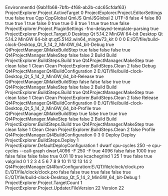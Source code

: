 <?xml version="1.0" encoding="UTF-8"?>
<!DOCTYPE QtCreatorProject>
<!-- Written by QtCreator 4.11.1, 2021-06-26T14:42:35. -->
<qtcreator>
 <data>
  <variable>EnvironmentId</variable>
  <value type="QByteArray">{9ab11b68-7bfb-4f68-ab2b-cdc65cfdaf63}</value>
 </data>
 <data>
  <variable>ProjectExplorer.Project.ActiveTarget</variable>
  <value type="int">0</value>
 </data>
 <data>
  <variable>ProjectExplorer.Project.EditorSettings</variable>
  <valuemap type="QVariantMap">
   <value type="bool" key="EditorConfiguration.AutoIndent">true</value>
   <value type="bool" key="EditorConfiguration.AutoSpacesForTabs">false</value>
   <value type="bool" key="EditorConfiguration.CamelCaseNavigation">true</value>
   <valuemap type="QVariantMap" key="EditorConfiguration.CodeStyle.0">
    <value type="QString" key="language">Cpp</value>
    <valuemap type="QVariantMap" key="value">
     <value type="QByteArray" key="CurrentPreferences">CppGlobal</value>
    </valuemap>
   </valuemap>
   <valuemap type="QVariantMap" key="EditorConfiguration.CodeStyle.1">
    <value type="QString" key="language">QmlJS</value>
    <valuemap type="QVariantMap" key="value">
     <value type="QByteArray" key="CurrentPreferences">QmlJSGlobal</value>
    </valuemap>
   </valuemap>
   <value type="int" key="EditorConfiguration.CodeStyle.Count">2</value>
   <value type="QByteArray" key="EditorConfiguration.Codec">UTF-8</value>
   <value type="bool" key="EditorConfiguration.ConstrainTooltips">false</value>
   <value type="int" key="EditorConfiguration.IndentSize">4</value>
   <value type="bool" key="EditorConfiguration.KeyboardTooltips">false</value>
   <value type="int" key="EditorConfiguration.MarginColumn">80</value>
   <value type="bool" key="EditorConfiguration.MouseHiding">true</value>
   <value type="bool" key="EditorConfiguration.MouseNavigation">true</value>
   <value type="int" key="EditorConfiguration.PaddingMode">1</value>
   <value type="bool" key="EditorConfiguration.ScrollWheelZooming">true</value>
   <value type="bool" key="EditorConfiguration.ShowMargin">false</value>
   <value type="int" key="EditorConfiguration.SmartBackspaceBehavior">0</value>
   <value type="bool" key="EditorConfiguration.SmartSelectionChanging">true</value>
   <value type="bool" key="EditorConfiguration.SpacesForTabs">true</value>
   <value type="int" key="EditorConfiguration.TabKeyBehavior">0</value>
   <value type="int" key="EditorConfiguration.TabSize">8</value>
   <value type="bool" key="EditorConfiguration.UseGlobal">true</value>
   <value type="int" key="EditorConfiguration.Utf8BomBehavior">1</value>
   <value type="bool" key="EditorConfiguration.addFinalNewLine">true</value>
   <value type="bool" key="EditorConfiguration.cleanIndentation">true</value>
   <value type="bool" key="EditorConfiguration.cleanWhitespace">true</value>
   <value type="bool" key="EditorConfiguration.inEntireDocument">false</value>
  </valuemap>
 </data>
 <data>
  <variable>ProjectExplorer.Project.PluginSettings</variable>
  <valuemap type="QVariantMap">
   <valuelist type="QVariantList" key="ClangCodeModel.CustomCommandLineKey">
    <value type="QString">-fno-delayed-template-parsing</value>
   </valuelist>
   <value type="bool" key="ClangCodeModel.UseGlobalConfig">true</value>
  </valuemap>
 </data>
 <data>
  <variable>ProjectExplorer.Project.Target.0</variable>
  <valuemap type="QVariantMap">
   <value type="QString" key="ProjectExplorer.ProjectConfiguration.DefaultDisplayName">Desktop Qt 5.14.2 MinGW 64-bit</value>
   <value type="QString" key="ProjectExplorer.ProjectConfiguration.DisplayName">Desktop Qt 5.14.2 MinGW 64-bit</value>
   <value type="QString" key="ProjectExplorer.ProjectConfiguration.Id">qt.qt5.5142.win64_mingw73_kit</value>
   <value type="int" key="ProjectExplorer.Target.ActiveBuildConfiguration">0</value>
   <value type="int" key="ProjectExplorer.Target.ActiveDeployConfiguration">0</value>
   <value type="int" key="ProjectExplorer.Target.ActiveRunConfiguration">0</value>
   <valuemap type="QVariantMap" key="ProjectExplorer.Target.BuildConfiguration.0">
    <value type="QString" key="ProjectExplorer.BuildConfiguration.BuildDirectory">E:/QT/file/build-clock-Desktop_Qt_5_14_2_MinGW_64_bit-Debug</value>
    <valuemap type="QVariantMap" key="ProjectExplorer.BuildConfiguration.BuildStepList.0">
     <valuemap type="QVariantMap" key="ProjectExplorer.BuildStepList.Step.0">
      <value type="bool" key="ProjectExplorer.BuildStep.Enabled">true</value>
      <value type="QString" key="ProjectExplorer.ProjectConfiguration.Id">QtProjectManager.QMakeBuildStep</value>
      <value type="bool" key="QtProjectManager.QMakeBuildStep.LinkQmlDebuggingLibrary">true</value>
      <value type="QString" key="QtProjectManager.QMakeBuildStep.QMakeArguments"></value>
      <value type="bool" key="QtProjectManager.QMakeBuildStep.QMakeForced">false</value>
      <value type="bool" key="QtProjectManager.QMakeBuildStep.SeparateDebugInfo">false</value>
      <value type="bool" key="QtProjectManager.QMakeBuildStep.UseQtQuickCompiler">false</value>
     </valuemap>
     <valuemap type="QVariantMap" key="ProjectExplorer.BuildStepList.Step.1">
      <value type="bool" key="ProjectExplorer.BuildStep.Enabled">true</value>
      <value type="QString" key="ProjectExplorer.ProjectConfiguration.Id">Qt4ProjectManager.MakeStep</value>
      <valuelist type="QVariantList" key="Qt4ProjectManager.MakeStep.BuildTargets"/>
      <value type="bool" key="Qt4ProjectManager.MakeStep.Clean">false</value>
      <value type="QString" key="Qt4ProjectManager.MakeStep.MakeArguments"></value>
      <value type="QString" key="Qt4ProjectManager.MakeStep.MakeCommand"></value>
      <value type="bool" key="Qt4ProjectManager.MakeStep.OverrideMakeflags">false</value>
     </valuemap>
     <value type="int" key="ProjectExplorer.BuildStepList.StepsCount">2</value>
     <value type="QString" key="ProjectExplorer.ProjectConfiguration.DefaultDisplayName">Build</value>
     <value type="QString" key="ProjectExplorer.ProjectConfiguration.DisplayName">Build</value>
     <value type="QString" key="ProjectExplorer.ProjectConfiguration.Id">ProjectExplorer.BuildSteps.Build</value>
    </valuemap>
    <valuemap type="QVariantMap" key="ProjectExplorer.BuildConfiguration.BuildStepList.1">
     <valuemap type="QVariantMap" key="ProjectExplorer.BuildStepList.Step.0">
      <value type="bool" key="ProjectExplorer.BuildStep.Enabled">true</value>
      <value type="QString" key="ProjectExplorer.ProjectConfiguration.Id">Qt4ProjectManager.MakeStep</value>
      <valuelist type="QVariantList" key="Qt4ProjectManager.MakeStep.BuildTargets"/>
      <value type="bool" key="Qt4ProjectManager.MakeStep.Clean">true</value>
      <value type="QString" key="Qt4ProjectManager.MakeStep.MakeArguments">clean</value>
      <value type="QString" key="Qt4ProjectManager.MakeStep.MakeCommand"></value>
      <value type="bool" key="Qt4ProjectManager.MakeStep.OverrideMakeflags">false</value>
     </valuemap>
     <value type="int" key="ProjectExplorer.BuildStepList.StepsCount">1</value>
     <value type="QString" key="ProjectExplorer.ProjectConfiguration.DefaultDisplayName">Clean</value>
     <value type="QString" key="ProjectExplorer.ProjectConfiguration.DisplayName">Clean</value>
     <value type="QString" key="ProjectExplorer.ProjectConfiguration.Id">ProjectExplorer.BuildSteps.Clean</value>
    </valuemap>
    <value type="int" key="ProjectExplorer.BuildConfiguration.BuildStepListCount">2</value>
    <value type="bool" key="ProjectExplorer.BuildConfiguration.ClearSystemEnvironment">false</value>
    <valuelist type="QVariantList" key="ProjectExplorer.BuildConfiguration.UserEnvironmentChanges"/>
    <value type="QString" key="ProjectExplorer.ProjectConfiguration.DisplayName">Debug</value>
    <value type="QString" key="ProjectExplorer.ProjectConfiguration.Id">Qt4ProjectManager.Qt4BuildConfiguration</value>
    <value type="int" key="Qt4ProjectManager.Qt4BuildConfiguration.BuildConfiguration">2</value>
   </valuemap>
   <valuemap type="QVariantMap" key="ProjectExplorer.Target.BuildConfiguration.1">
    <value type="QString" key="ProjectExplorer.BuildConfiguration.BuildDirectory">E:/QT/file/build-clock-Desktop_Qt_5_14_2_MinGW_64_bit-Release</value>
    <valuemap type="QVariantMap" key="ProjectExplorer.BuildConfiguration.BuildStepList.0">
     <valuemap type="QVariantMap" key="ProjectExplorer.BuildStepList.Step.0">
      <value type="bool" key="ProjectExplorer.BuildStep.Enabled">true</value>
      <value type="QString" key="ProjectExplorer.ProjectConfiguration.Id">QtProjectManager.QMakeBuildStep</value>
      <value type="bool" key="QtProjectManager.QMakeBuildStep.LinkQmlDebuggingLibrary">false</value>
      <value type="QString" key="QtProjectManager.QMakeBuildStep.QMakeArguments"></value>
      <value type="bool" key="QtProjectManager.QMakeBuildStep.QMakeForced">false</value>
      <value type="bool" key="QtProjectManager.QMakeBuildStep.SeparateDebugInfo">false</value>
      <value type="bool" key="QtProjectManager.QMakeBuildStep.UseQtQuickCompiler">true</value>
     </valuemap>
     <valuemap type="QVariantMap" key="ProjectExplorer.BuildStepList.Step.1">
      <value type="bool" key="ProjectExplorer.BuildStep.Enabled">true</value>
      <value type="QString" key="ProjectExplorer.ProjectConfiguration.Id">Qt4ProjectManager.MakeStep</value>
      <valuelist type="QVariantList" key="Qt4ProjectManager.MakeStep.BuildTargets"/>
      <value type="bool" key="Qt4ProjectManager.MakeStep.Clean">false</value>
      <value type="QString" key="Qt4ProjectManager.MakeStep.MakeArguments"></value>
      <value type="QString" key="Qt4ProjectManager.MakeStep.MakeCommand"></value>
      <value type="bool" key="Qt4ProjectManager.MakeStep.OverrideMakeflags">false</value>
     </valuemap>
     <value type="int" key="ProjectExplorer.BuildStepList.StepsCount">2</value>
     <value type="QString" key="ProjectExplorer.ProjectConfiguration.DefaultDisplayName">Build</value>
     <value type="QString" key="ProjectExplorer.ProjectConfiguration.DisplayName">Build</value>
     <value type="QString" key="ProjectExplorer.ProjectConfiguration.Id">ProjectExplorer.BuildSteps.Build</value>
    </valuemap>
    <valuemap type="QVariantMap" key="ProjectExplorer.BuildConfiguration.BuildStepList.1">
     <valuemap type="QVariantMap" key="ProjectExplorer.BuildStepList.Step.0">
      <value type="bool" key="ProjectExplorer.BuildStep.Enabled">true</value>
      <value type="QString" key="ProjectExplorer.ProjectConfiguration.Id">Qt4ProjectManager.MakeStep</value>
      <valuelist type="QVariantList" key="Qt4ProjectManager.MakeStep.BuildTargets"/>
      <value type="bool" key="Qt4ProjectManager.MakeStep.Clean">true</value>
      <value type="QString" key="Qt4ProjectManager.MakeStep.MakeArguments">clean</value>
      <value type="QString" key="Qt4ProjectManager.MakeStep.MakeCommand"></value>
      <value type="bool" key="Qt4ProjectManager.MakeStep.OverrideMakeflags">false</value>
     </valuemap>
     <value type="int" key="ProjectExplorer.BuildStepList.StepsCount">1</value>
     <value type="QString" key="ProjectExplorer.ProjectConfiguration.DefaultDisplayName">Clean</value>
     <value type="QString" key="ProjectExplorer.ProjectConfiguration.DisplayName">Clean</value>
     <value type="QString" key="ProjectExplorer.ProjectConfiguration.Id">ProjectExplorer.BuildSteps.Clean</value>
    </valuemap>
    <value type="int" key="ProjectExplorer.BuildConfiguration.BuildStepListCount">2</value>
    <value type="bool" key="ProjectExplorer.BuildConfiguration.ClearSystemEnvironment">false</value>
    <valuelist type="QVariantList" key="ProjectExplorer.BuildConfiguration.UserEnvironmentChanges"/>
    <value type="QString" key="ProjectExplorer.ProjectConfiguration.DisplayName">Release</value>
    <value type="QString" key="ProjectExplorer.ProjectConfiguration.Id">Qt4ProjectManager.Qt4BuildConfiguration</value>
    <value type="int" key="Qt4ProjectManager.Qt4BuildConfiguration.BuildConfiguration">0</value>
   </valuemap>
   <valuemap type="QVariantMap" key="ProjectExplorer.Target.BuildConfiguration.2">
    <value type="QString" key="ProjectExplorer.BuildConfiguration.BuildDirectory">E:/QT/file/build-clock-Desktop_Qt_5_14_2_MinGW_64_bit-Profile</value>
    <valuemap type="QVariantMap" key="ProjectExplorer.BuildConfiguration.BuildStepList.0">
     <valuemap type="QVariantMap" key="ProjectExplorer.BuildStepList.Step.0">
      <value type="bool" key="ProjectExplorer.BuildStep.Enabled">true</value>
      <value type="QString" key="ProjectExplorer.ProjectConfiguration.Id">QtProjectManager.QMakeBuildStep</value>
      <value type="bool" key="QtProjectManager.QMakeBuildStep.LinkQmlDebuggingLibrary">true</value>
      <value type="QString" key="QtProjectManager.QMakeBuildStep.QMakeArguments"></value>
      <value type="bool" key="QtProjectManager.QMakeBuildStep.QMakeForced">false</value>
      <value type="bool" key="QtProjectManager.QMakeBuildStep.SeparateDebugInfo">true</value>
      <value type="bool" key="QtProjectManager.QMakeBuildStep.UseQtQuickCompiler">true</value>
     </valuemap>
     <valuemap type="QVariantMap" key="ProjectExplorer.BuildStepList.Step.1">
      <value type="bool" key="ProjectExplorer.BuildStep.Enabled">true</value>
      <value type="QString" key="ProjectExplorer.ProjectConfiguration.Id">Qt4ProjectManager.MakeStep</value>
      <valuelist type="QVariantList" key="Qt4ProjectManager.MakeStep.BuildTargets"/>
      <value type="bool" key="Qt4ProjectManager.MakeStep.Clean">false</value>
      <value type="QString" key="Qt4ProjectManager.MakeStep.MakeArguments"></value>
      <value type="QString" key="Qt4ProjectManager.MakeStep.MakeCommand"></value>
      <value type="bool" key="Qt4ProjectManager.MakeStep.OverrideMakeflags">false</value>
     </valuemap>
     <value type="int" key="ProjectExplorer.BuildStepList.StepsCount">2</value>
     <value type="QString" key="ProjectExplorer.ProjectConfiguration.DefaultDisplayName">Build</value>
     <value type="QString" key="ProjectExplorer.ProjectConfiguration.DisplayName">Build</value>
     <value type="QString" key="ProjectExplorer.ProjectConfiguration.Id">ProjectExplorer.BuildSteps.Build</value>
    </valuemap>
    <valuemap type="QVariantMap" key="ProjectExplorer.BuildConfiguration.BuildStepList.1">
     <valuemap type="QVariantMap" key="ProjectExplorer.BuildStepList.Step.0">
      <value type="bool" key="ProjectExplorer.BuildStep.Enabled">true</value>
      <value type="QString" key="ProjectExplorer.ProjectConfiguration.Id">Qt4ProjectManager.MakeStep</value>
      <valuelist type="QVariantList" key="Qt4ProjectManager.MakeStep.BuildTargets"/>
      <value type="bool" key="Qt4ProjectManager.MakeStep.Clean">true</value>
      <value type="QString" key="Qt4ProjectManager.MakeStep.MakeArguments">clean</value>
      <value type="QString" key="Qt4ProjectManager.MakeStep.MakeCommand"></value>
      <value type="bool" key="Qt4ProjectManager.MakeStep.OverrideMakeflags">false</value>
     </valuemap>
     <value type="int" key="ProjectExplorer.BuildStepList.StepsCount">1</value>
     <value type="QString" key="ProjectExplorer.ProjectConfiguration.DefaultDisplayName">Clean</value>
     <value type="QString" key="ProjectExplorer.ProjectConfiguration.DisplayName">Clean</value>
     <value type="QString" key="ProjectExplorer.ProjectConfiguration.Id">ProjectExplorer.BuildSteps.Clean</value>
    </valuemap>
    <value type="int" key="ProjectExplorer.BuildConfiguration.BuildStepListCount">2</value>
    <value type="bool" key="ProjectExplorer.BuildConfiguration.ClearSystemEnvironment">false</value>
    <valuelist type="QVariantList" key="ProjectExplorer.BuildConfiguration.UserEnvironmentChanges"/>
    <value type="QString" key="ProjectExplorer.ProjectConfiguration.DisplayName">Profile</value>
    <value type="QString" key="ProjectExplorer.ProjectConfiguration.Id">Qt4ProjectManager.Qt4BuildConfiguration</value>
    <value type="int" key="Qt4ProjectManager.Qt4BuildConfiguration.BuildConfiguration">0</value>
   </valuemap>
   <value type="int" key="ProjectExplorer.Target.BuildConfigurationCount">3</value>
   <valuemap type="QVariantMap" key="ProjectExplorer.Target.DeployConfiguration.0">
    <valuemap type="QVariantMap" key="ProjectExplorer.BuildConfiguration.BuildStepList.0">
     <value type="int" key="ProjectExplorer.BuildStepList.StepsCount">0</value>
     <value type="QString" key="ProjectExplorer.ProjectConfiguration.DefaultDisplayName">Deploy</value>
     <value type="QString" key="ProjectExplorer.ProjectConfiguration.DisplayName">Deploy</value>
     <value type="QString" key="ProjectExplorer.ProjectConfiguration.Id">ProjectExplorer.BuildSteps.Deploy</value>
    </valuemap>
    <value type="int" key="ProjectExplorer.BuildConfiguration.BuildStepListCount">1</value>
    <value type="QString" key="ProjectExplorer.ProjectConfiguration.Id">ProjectExplorer.DefaultDeployConfiguration</value>
   </valuemap>
   <value type="int" key="ProjectExplorer.Target.DeployConfigurationCount">1</value>
   <valuemap type="QVariantMap" key="ProjectExplorer.Target.PluginSettings"/>
   <valuemap type="QVariantMap" key="ProjectExplorer.Target.RunConfiguration.0">
    <value type="QString" key="Analyzer.Perf.CallgraphMode">dwarf</value>
    <valuelist type="QVariantList" key="Analyzer.Perf.Events">
     <value type="QString">cpu-cycles</value>
    </valuelist>
    <valuelist type="QVariantList" key="Analyzer.Perf.ExtraArguments"/>
    <value type="int" key="Analyzer.Perf.Frequency">250</value>
    <valuelist type="QVariantList" key="Analyzer.Perf.RecordArguments">
     <value type="QString">-e</value>
     <value type="QString">cpu-cycles</value>
     <value type="QString">--call-graph</value>
     <value type="QString">dwarf,4096</value>
     <value type="QString">-F</value>
     <value type="QString">250</value>
    </valuelist>
    <value type="QString" key="Analyzer.Perf.SampleMode">-F</value>
    <value type="bool" key="Analyzer.Perf.Settings.UseGlobalSettings">true</value>
    <value type="int" key="Analyzer.Perf.StackSize">4096</value>
    <value type="bool" key="Analyzer.QmlProfiler.AggregateTraces">false</value>
    <value type="bool" key="Analyzer.QmlProfiler.FlushEnabled">false</value>
    <value type="uint" key="Analyzer.QmlProfiler.FlushInterval">1000</value>
    <value type="QString" key="Analyzer.QmlProfiler.LastTraceFile"></value>
    <value type="bool" key="Analyzer.QmlProfiler.Settings.UseGlobalSettings">true</value>
    <valuelist type="QVariantList" key="Analyzer.Valgrind.AddedSuppressionFiles"/>
    <value type="bool" key="Analyzer.Valgrind.Callgrind.CollectBusEvents">false</value>
    <value type="bool" key="Analyzer.Valgrind.Callgrind.CollectSystime">false</value>
    <value type="bool" key="Analyzer.Valgrind.Callgrind.EnableBranchSim">false</value>
    <value type="bool" key="Analyzer.Valgrind.Callgrind.EnableCacheSim">false</value>
    <value type="bool" key="Analyzer.Valgrind.Callgrind.EnableEventToolTips">true</value>
    <value type="double" key="Analyzer.Valgrind.Callgrind.MinimumCostRatio">0.01</value>
    <value type="double" key="Analyzer.Valgrind.Callgrind.VisualisationMinimumCostRatio">10</value>
    <value type="bool" key="Analyzer.Valgrind.FilterExternalIssues">true</value>
    <value type="QString" key="Analyzer.Valgrind.KCachegrindExecutable">kcachegrind</value>
    <value type="int" key="Analyzer.Valgrind.LeakCheckOnFinish">1</value>
    <value type="int" key="Analyzer.Valgrind.NumCallers">25</value>
    <valuelist type="QVariantList" key="Analyzer.Valgrind.RemovedSuppressionFiles"/>
    <value type="int" key="Analyzer.Valgrind.SelfModifyingCodeDetection">1</value>
    <value type="bool" key="Analyzer.Valgrind.Settings.UseGlobalSettings">true</value>
    <value type="bool" key="Analyzer.Valgrind.ShowReachable">false</value>
    <value type="bool" key="Analyzer.Valgrind.TrackOrigins">true</value>
    <value type="QString" key="Analyzer.Valgrind.ValgrindExecutable">valgrind</value>
    <valuelist type="QVariantList" key="Analyzer.Valgrind.VisibleErrorKinds">
     <value type="int">0</value>
     <value type="int">1</value>
     <value type="int">2</value>
     <value type="int">3</value>
     <value type="int">4</value>
     <value type="int">5</value>
     <value type="int">6</value>
     <value type="int">7</value>
     <value type="int">8</value>
     <value type="int">9</value>
     <value type="int">10</value>
     <value type="int">11</value>
     <value type="int">12</value>
     <value type="int">13</value>
     <value type="int">14</value>
    </valuelist>
    <value type="int" key="PE.EnvironmentAspect.Base">2</value>
    <valuelist type="QVariantList" key="PE.EnvironmentAspect.Changes"/>
    <value type="QString" key="ProjectExplorer.ProjectConfiguration.Id">Qt4ProjectManager.Qt4RunConfiguration:E:/QT/file/clock/clock.pro</value>
    <value type="QString" key="ProjectExplorer.RunConfiguration.BuildKey">E:/QT/file/clock/clock.pro</value>
    <value type="QString" key="RunConfiguration.Arguments"></value>
    <value type="bool" key="RunConfiguration.Arguments.multi">false</value>
    <value type="QString" key="RunConfiguration.OverrideDebuggerStartup"></value>
    <value type="bool" key="RunConfiguration.UseCppDebugger">false</value>
    <value type="bool" key="RunConfiguration.UseCppDebuggerAuto">true</value>
    <value type="bool" key="RunConfiguration.UseLibrarySearchPath">true</value>
    <value type="bool" key="RunConfiguration.UseMultiProcess">false</value>
    <value type="bool" key="RunConfiguration.UseQmlDebugger">false</value>
    <value type="bool" key="RunConfiguration.UseQmlDebuggerAuto">true</value>
    <value type="QString" key="RunConfiguration.WorkingDirectory"></value>
    <value type="QString" key="RunConfiguration.WorkingDirectory.default">E:/QT/file/build-clock-Desktop_Qt_5_14_2_MinGW_64_bit-Debug</value>
   </valuemap>
   <value type="int" key="ProjectExplorer.Target.RunConfigurationCount">1</value>
  </valuemap>
 </data>
 <data>
  <variable>ProjectExplorer.Project.TargetCount</variable>
  <value type="int">1</value>
 </data>
 <data>
  <variable>ProjectExplorer.Project.Updater.FileVersion</variable>
  <value type="int">22</value>
 </data>
 <data>
  <variable>Version</variable>
  <value type="int">22</value>
 </data>
</qtcreator>
